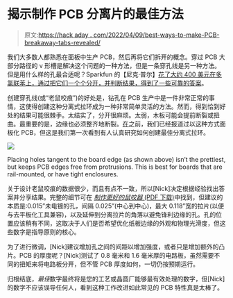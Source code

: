 # 揭示制作 PCB 分离片的最佳方法

> 原文:[https://hack aday . com/2022/04/09/best-ways-to-make-PCB-breakaway-tabs-revealed/](https://hackaday.com/2022/04/09/best-ways-to-make-pcb-breakaway-tabs-revealed/)

我们大多数人都熟悉在面板中生产 PCB，然后再将它们拆开的概念。穿过 PCB 大部分路径的 v 形槽是解决这个问题的一种方法，但是一条穿孔线是另一种方法。但是用什么样的孔最合适呢？Sparkfun 的【尼克·普尔】[花了大约 400 美元在多氯联苯上，通过把它们一个个分开，并判断结果，得到了一些可靠的答案](https://www.sparkfun.com/news/4400)。

创建穿孔线(或“老鼠咬痕”)的好处是，钻孔在 PCB 生产中是一件非常正常的事情，这使得创建这种分离式拉环成为一种非常简单灵活的方法。然而，得到恰到好处的结果可能很棘手。太结实了，分开很麻烦。太弱，木板可能会提前断裂或扭曲。最重要的是，边缘也必须整齐地断裂。[在](https://hackaday.com/2019/03/12/panelizing-boards-in-kicad/)之前，我们已经报道过以这种方式面板化 PCB，但这是我们第一次看到有人认真研究如何创建最佳分离式拉环。

[![](../Images/5fd14537cb5c0c51e6460ad094c033bf.png)](https://hackaday.com/wp-content/uploads/2022/04/PCB-Mouse-bites-thumbnail.png)

Placing holes tangent to the board edge (as shown above) isn’t the prettiest, but keeps PCB edges free from protrusions. This is best for boards that are rail-mounted, or have tight enclosures.

关于设计老鼠咬痕的数据很少，而且有点不一致，所以[Nick]决定根据经验找出答案并分享结果。完整的细节可在 [*制作更好的鼠咬器* (PDF 下载)](https://cdn.sparkfun.com/assets/home_page_posts/4/4/0/0/Mousebites_Whitepaper_Final.pdf)中找到，但建议的本质是:0.015”未电镀的孔，间隔 0.025”(中心到中心)，最大 0.118”宽的拉片(以便与去平板化工具兼容)，以及延伸到分离拉片的角落以避免锋利边缘的孔。孔的位置应该稍有不同，这取决于人们是否希望优化纸板边缘的外观和物理光滑度，但这些数字是指导原则的核心。

为了进行微调，[Nick]建议增加孔之间的间距以增加强度，或者只是增加额外的凸片。PCB 的厚度呢？[Nick]测试了 0.8 毫米和 1.6 毫米厚的电路板，虽然需要不同的扭矩来将电路板分开，但不管 PCB 厚度如何，一切仍按预期运行。

归根结底，*最佳*数字最终将是您的工艺或晶圆厂能够最有效处理的数字，但[Nick]的数字不应该误导任何人，看到这种工作改进如此常见的 PCB 特性真是太棒了。